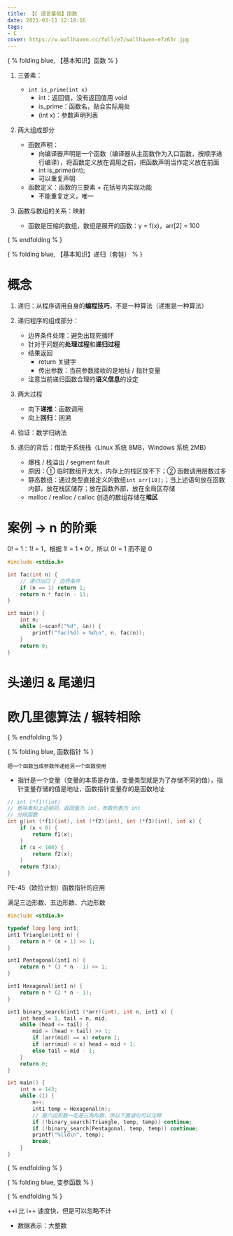 ```yaml
---
title: 【C 语言基础】函数
date: 2021-03-11 12:18:16
tags:
- C
cover: https://w.wallhaven.cc/full/e7/wallhaven-e7z65r.jpg
---
```


{ %  folding blue, 【基本知识】函数 % } 

1. 三要素：
    - `int is_prime(int x)`
      - int：返回值，没有返回值用 void
      - is_prime：函数名，贴合实际用处
      - (int x)：参数声明列表
2. 两大组成部分
    - 函数声明：
      - 向编译器声明是一个函数（编译器从主函数作为入口函数，按顺序进行编译），将函数定义放在调用之前，把函数声明当作定义放在前面
      - int is_prime(int);
      - 可以重复声明
    - 函数定义：函数的三要素 + 花括号内实现功能
      - 不能重复定义，唯一

3. 函数与数组的关系：映射
    - 函数是压缩的数组，数组是展开的函数：y = f(x)，arr[2] = 100

{ %  endfolding % } 

{ %  folding blue, 【基本知识】递归（套娃） % } 

# 概念

1. 递归：从程序调用自身的**编程技巧**，不是一种算法（递推是一种算法）

2. 递归程序的组成部分：
    - 边界条件处理：避免出现死循环
    - 针对于问题的**处理过程**和**递归过程**
    - 结果返回
      - return 关键字
      - 传出参数：当前参数接收的是地址 / 指针变量
    - 注意当前递归函数合理的**语义信息**的设定

3. 两大过程
   - 向下**递推**：函数调用
   - 向上**回归**：回溯

4. 验证：数学归纳法

5. 递归的背后：借助于系统栈（Linux 系统 8MB，Windows 系统 2MB）
   - 爆栈 / 栈溢出 / segment fault
   - 原因：① 临时数组开太大，内存上的栈区放不下；② 函数调用层数过多
   - 静态数组：通过类型直接定义的数组`int arr[10];`；当上述语句放在函数内部，放在栈区储存；放在函数外部，放在全局区存储
   - malloc / realloc / calloc 创造的数组存储在**堆区**

# 案例 → n 的阶乘

0! = 1：1! = 1，根据 1! = 1 * 0!，所以 0! = 1 而不是 0

```c
#include <stdio.h>

int fac(int n) {
    // 递归出口 / 边界条件
    if (n == 1) return 1;
    return n * fac(n - 1);
}   

int main() {
    int n;
    while (~scanf("%d", &n)) {
        printf("fac(%d) = %d\n", n, fac(n));
    }
    return 0;
}
```

# 头递归 & 尾递归


# 欧几里德算法 / 辗转相除



{ %  endfolding % } 

{ %  folding blue, 函数指针 % } 

`把一个函数当成参数传递给另一个函数使用`
- 指针是一个变量（变量的本质是存值，变量类型就是为了存储不同的值），指针变量存储的值是地址，函数指针变量存的是函数地址

```c
// int (*f1)(int)
// 意味着和上述相同，返回值为 int，参数列表为 int
// 分段函数
int g(int (*f1)(int), int (*f2)(int), int (*f3)(int), int x) {
    if (x < 0) {
        return f1(x);
    }
    if (x < 100) {
        return f2(x);
    }
    return f3(x);
}
```

PE-45（欧拉计划）函数指针的应用

满足三边形数、五边形数、六边形数

```c
#include <stdio.h>

typedef long long int1;
int1 Triangle(int1 n) {
    return n * (n + 1) >> 1;
}

int1 Pentagonal(int1 n) {
    return n * (3 * n - 1) >> 1;
}

int1 Hexagonal(int1 n) {
    return n * (2 * n - 1);
}

int1 binary_search(int1 (*arr)(int), int n, int1 x) {
    int head = 1, tail = n, mid;
    while (head <= tail) {
        mid = (head + tail) >> 1;
        if (arr(mid) == x) return 1;
        if (arr(mid) < x) head = mid + 1;
        else tail = mid - 1;
    }
    return 0;
}

int main() {
    int n = 143;
    while (1) {
        n++;
        int1 temp = Hexagonal(n);
        // 是六边形数一定是三角形数，所以下面语句可以注释
        if (!binary_search(Triangle, temp, temp)) continue;
        if (!binary_search(Pentagonal, temp, temp)) continue;
        printf("%lld\n", temp);
        break;
    }
}
```

{ %  endfolding % } 


{ %  folding blue, 变参函数 % } 

{ %  endfolding % } 

++i 比 i++ 速度快，但是可以忽略不计

- 数据表示：大整数